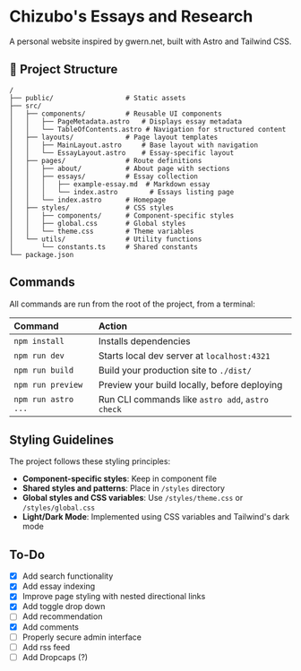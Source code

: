 # Chizubo's Essays and Research

A personal website inspired by gwern.net, built with Astro and Tailwind CSS.

## 📁 Project Structure

```text
/
├── public/                  # Static assets
├── src/
│   ├── components/          # Reusable UI components
│   │   ├── PageMetadata.astro   # Displays essay metadata
│   │   └── TableOfContents.astro # Navigation for structured content
│   ├── layouts/             # Page layout templates
│   │   ├── MainLayout.astro     # Base layout with navigation
│   │   └── EssayLayout.astro    # Essay-specific layout
│   ├── pages/               # Route definitions
│   │   ├── about/           # About page with sections
│   │   ├── essays/          # Essay collection
│   │   │   ├── example-essay.md  # Markdown essay
│   │   │   └── index.astro        # Essays listing page
│   │   └── index.astro      # Homepage
│   ├── styles/              # CSS styles
│   │   ├── components/      # Component-specific styles
│   │   ├── global.css       # Global styles
│   │   └── theme.css        # Theme variables
│   └── utils/               # Utility functions
│       └── constants.ts     # Shared constants
└── package.json
```

## Commands

All commands are run from the root of the project, from a terminal:

| Command             | Action                                           |
| :------------------ | :----------------------------------------------- |
| `npm install`       | Installs dependencies                            |
| `npm run dev`       | Starts local dev server at `localhost:4321`      |
| `npm run build`     | Build your production site to `./dist/`          |
| `npm run preview`   | Preview your build locally, before deploying     |
| `npm run astro ...` | Run CLI commands like `astro add`, `astro check` |

## Styling Guidelines

The project follows these styling principles:

- **Component-specific styles**: Keep in component file
- **Shared styles and patterns**: Place in `/styles` directory
- **Global styles and CSS variables**: Use `/styles/theme.css` or `/styles/global.css`
- **Light/Dark Mode**: Implemented using CSS variables and Tailwind's dark mode

## To-Do

- [x] Add search functionality
- [x] Add essay indexing
- [x] Improve page styling with nested directional links
- [x] Add toggle drop down
- [ ] Add recommendation
- [x] Add comments
- [ ] Properly secure admin interface
- [ ] Add rss feed
- [ ] Add Dropcaps (?)
